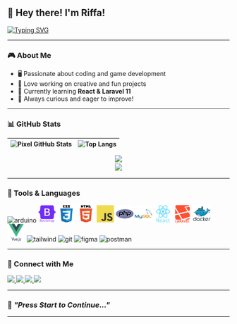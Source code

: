 ## 👋 Hey there! I'm Riffa!

[![Typing SVG](https://readme-typing-svg.demolab.com/?lines=Hello,+my+name+is+Muhamad+Riffa+Faturahman;I+am+a+Newbie+Programmer;Learning+React+%26+Laravel+11!&center=true&width=500)](https://git.io/typing-svg)

---

### 🎮 About Me

- 🖥️ Passionate about coding and game development  
- 🚀 Love working on creative and fun projects  
- 📖 Currently learning **React & Laravel 11**  
- 🎯 Always curious and eager to improve!

---

### 📊 GitHub Stats

| ![Pixel GitHub Stats](https://pixel-profile.vercel.app/api/github-stats?username=faturahaman&theme=road_trip&pixelate_avatar=false) | ![Top Langs](https://github-readme-stats.vercel.app/api/top-langs/?username=faturahaman&layout=compact&theme=tokyonight) |
|------------------------------------------------------------------------------------------------------------------------------------|--------------------------------------------------------------------------------------------------------------|

<p align="center">
  <img src="https://github-profile-trophy.vercel.app/?username=faturahaman&theme=discord" />
  <br />
  <img src="https://komarev.com/ghpvc/?username=faturahaman&label=Profile+Views&color=blue&style=flat" />
</p>

---

### 🔧 Tools & Languages

<p align="left">
  <img src="https://cdn.worldvectorlogo.com/logos/arduino-1.svg" alt="arduino" width="40" />
  <img src="https://raw.githubusercontent.com/devicons/devicon/master/icons/bootstrap/bootstrap-plain-wordmark.svg" alt="bootstrap" width="40" />
  <img src="https://raw.githubusercontent.com/devicons/devicon/master/icons/css3/css3-original-wordmark.svg" alt="css3" width="40" />
  <img src="https://raw.githubusercontent.com/devicons/devicon/master/icons/html5/html5-original-wordmark.svg" alt="html5" width="40" />
  <img src="https://raw.githubusercontent.com/devicons/devicon/master/icons/javascript/javascript-original.svg" alt="js" width="40" />
  <img src="https://raw.githubusercontent.com/devicons/devicon/master/icons/php/php-original.svg" alt="php" width="40" />
  <img src="https://raw.githubusercontent.com/devicons/devicon/master/icons/mysql/mysql-original-wordmark.svg" alt="mysql" width="40" />
  <img src="https://raw.githubusercontent.com/devicons/devicon/master/icons/react/react-original-wordmark.svg" alt="react" width="40" />
  <img src="https://raw.githubusercontent.com/devicons/devicon/master/icons/laravel/laravel-plain-wordmark.svg" alt="laravel" width="40" />
  <img src="https://raw.githubusercontent.com/devicons/devicon/master/icons/docker/docker-original-wordmark.svg" alt="docker" width="40" />
  <img src="https://raw.githubusercontent.com/devicons/devicon/master/icons/vuejs/vuejs-original-wordmark.svg" alt="vue" width="40" />
  <img src="https://www.vectorlogo.zone/logos/tailwindcss/tailwindcss-icon.svg" alt="tailwind" width="40" />
  <img src="https://www.vectorlogo.zone/logos/git-scm/git-scm-icon.svg" alt="git" width="40" />
  <img src="https://www.vectorlogo.zone/logos/figma/figma-icon.svg" alt="figma" width="40" />
  <img src="https://www.vectorlogo.zone/logos/getpostman/getpostman-icon.svg" alt="postman" width="40" />
</p>

---

### 🔗 Connect with Me

<p align="left">
  <a href="https://linkedin.com/in/muhamad-riffa-faturahman" target="_blank">
    <img src="https://img.shields.io/badge/LinkedIn-%230A66C2.svg?&style=for-the-badge&logo=linkedin&logoColor=white" />
  </a>
  <a href="https://instagram.com/riffa_122" target="_blank">
    <img src="https://img.shields.io/badge/Instagram-E4405F?&style=for-the-badge&logo=instagram&logoColor=white" />
  </a>
  <a href="https://fb.com/rarkenta" target="_blank">
    <img src="https://img.shields.io/badge/Facebook-1877F2?&style=for-the-badge&logo=facebook&logoColor=white" />
  </a>
  <a href="https://www.youtube.com/@riffa122" target="_blank">
    <img src="https://img.shields.io/badge/YouTube-FF0000?&style=for-the-badge&logo=youtube&logoColor=white" />
  </a>
</p>

---

### 🎵 *"Press Start to Continue..."*

---
